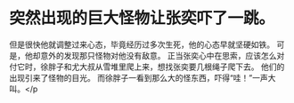 # 突然出现的巨大怪物让张奕吓了一跳。
但是很快他就调整过来心态，毕竟经历过多次生死，他的心态早就坚硬如铁。
可是，他却意外的发现那只怪物对他没有敌意。
正当张奕心中在思索，应该怎么对付它时，徐胖子和尤大叔从雪堆里爬上来，想找张奕要几根绳子爬下去。
他们的出现引来了怪物的目光。
而徐胖子一看到那么大的怪东西，吓得“哇！”一声大叫。</p

